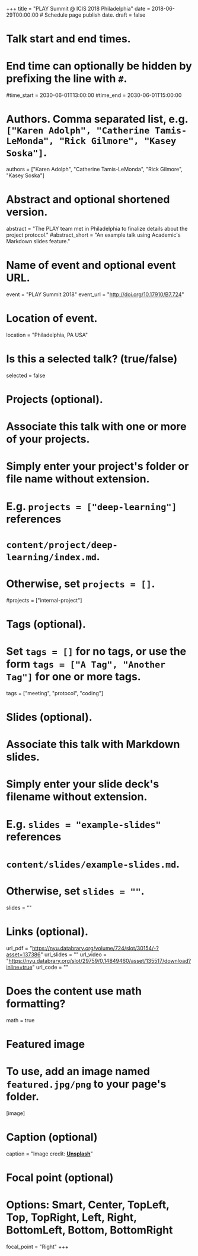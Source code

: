 +++
title = "PLAY Summit @ ICIS 2018 Philadelphia"
date = 2018-06-29T00:00:00  # Schedule page publish date.
draft = false

# Talk start and end times.
#   End time can optionally be hidden by prefixing the line with `#`.
#time_start = 2030-06-01T13:00:00
#time_end = 2030-06-01T15:00:00

# Authors. Comma separated list, e.g. `["Karen Adolph", "Catherine Tamis-LeMonda", "Rick Gilmore", "Kasey Soska"]`.
authors = ["Karen Adolph", "Catherine Tamis-LeMonda", "Rick Gilmore", "Kasey Soska"]

# Abstract and optional shortened version.
abstract = "The PLAY team met in Philadelphia to finalize details about the project protocol."
#abstract_short = "An example talk using Academic's Markdown slides feature."

# Name of event and optional event URL.
event = "PLAY Summit 2018"
event_url = "http://doi.org/10.17910/B7.724"

# Location of event.
location = "Philadelphia, PA USA"

# Is this a selected talk? (true/false)
selected = false

# Projects (optional).
#   Associate this talk with one or more of your projects.
#   Simply enter your project's folder or file name without extension.
#   E.g. `projects = ["deep-learning"]` references 
#   `content/project/deep-learning/index.md`.
#   Otherwise, set `projects = []`.
#projects = ["internal-project"]

# Tags (optional).
#   Set `tags = []` for no tags, or use the form `tags = ["A Tag", "Another Tag"]` for one or more tags.
tags = ["meeting", "protocol", "coding"]

# Slides (optional).
#   Associate this talk with Markdown slides.
#   Simply enter your slide deck's filename without extension.
#   E.g. `slides = "example-slides"` references 
#   `content/slides/example-slides.md`.
#   Otherwise, set `slides = ""`.
slides = ""

# Links (optional).
url_pdf = "https://nyu.databrary.org/volume/724/slot/30154/-?asset=137386"
url_slides = ""
url_video = "https://nyu.databrary.org/slot/29759/0,14849460/asset/135517/download?inline=true"
url_code = ""

# Does the content use math formatting?
math = true

# Featured image
# To use, add an image named `featured.jpg/png` to your page's folder. 
[image]
  # Caption (optional)
  caption = "Image credit: [**Unsplash**](https://unsplash.com/photos/bzdhc5b3Bxs)"

  # Focal point (optional)
  # Options: Smart, Center, TopLeft, Top, TopRight, Left, Right, BottomLeft, Bottom, BottomRight
  focal_point = "Right"
+++

